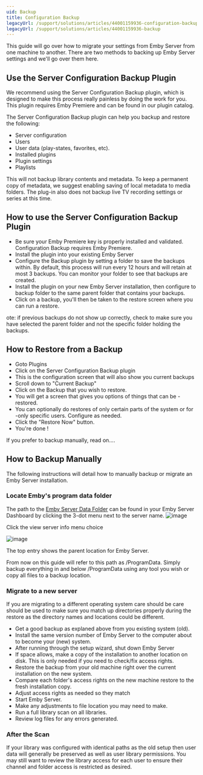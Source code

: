 ```yaml
---
uid: Backup
title: Configuration Backup
legacyUrl: /support/solutions/articles/44001159936-configuration-backup
legacyUrl: /support/solutions/articles/44001159936-backup
---
```


This guide will go over how to migrate your settings from Emby Server from one machine to another. There are two methods to backing up Emby Server settings and we'll go over them here.

## Use the Server Configuration Backup Plugin

We recommend using the Server Configuration Backup plugin, which is designed to make this process really painless by doing the work for you. This plugin requires Emby Premiere and can be found in our plugin catalog.

The Server Configuration Backup plugin can help you backup and restore the following:

* Server configuration
* Users
* User data (play-states, favorites, etc).
* Installed plugins
* Plugin settings
* Playlists

This will not backup library contents and metadata. To keep a permanent copy of metadata, we suggest enabling saving of local metadata to media folders.  The plug-in also does not backup live TV recording settings or series at this time.

## How to use the Server Configuration Backup Plugin
* Be sure your Emby Premiere key is properly installed and validated.  Configuration Backup requires Emby Premiere.
* Install the plugin into your existing Emby Server
* Configure the Backup plugin by setting a folder to save the backups within.
By default, this process will run every 12 hours and will retain at most 3 backups. You can monitor your folder to see that backups are created.
* Install the plugin on your new Emby Server installation, then configure to backup folder to the same parent folder that contains your backups.
* Click on a backup, you'll then be taken to the restore screen where you can run a restore.

ote: if previous backups do not show up correctly, check to make sure you have selected the parent folder and not the specific folder holding the backups.

## How to Restore from a Backup
- Goto Plugins
- Click on the Server Configuration Backup plugin
- This is the configuration screen that will also show you current backups
- Scroll down to "Current Backup"
- Click on the Backup that you wish to restore.
- You will get a screen that gives you options of things that can be - restored.
- You can optionally do restores of only certain parts of the system or for  -only specific users.  Configure as needed.
- Click the "Restore Now" button.
- You're done !

If you prefer to backup manually, read on....

## How to Backup Manually

The following instructions will detail how to manually backup or migrate an Emby Server installation.

### Locate Emby's program data folder

The path to the [Emby Server Data Folder](Server-Data-Folder.md) can be found in your Emby Server Dashboard by clicking the 3-dot menu next to the server name.
![image](https://github.com/EmbySupport/Emby.Docs/assets/10695413/869368a5-6154-41f0-afe3-cfb8afc1b27f)

Click the view server info menu choice

![image](https://github.com/EmbySupport/Emby.Docs/assets/10695413/a5f23826-d1d0-4901-8fbf-ebbd667234a8)

The top entry shows the parent location for Emby Server.

From now on this guide will refer to this path as /ProgramData.
Simply backup everything in and below /ProgramData using any tool you wish or copy all files to a backup location.

### Migrate to a new server

If you are migrating to a different operating system care should be care should be used to make sure you match up directories properly during the restore as the directory names and locations could be different.

 - Get a good backup as explaned above from you existing system (old).
 - Install the same version number of Emby Server to the computer about to become your (new) system.
 - After running through the setup wizard, shut down Emby Server
 - If space allows, make a copy of the installation to another location on disk. This is only needed if you need to check/fix access rights.
 - Restore the backup from your old machine right over the current installation on the new system.
 - Compare each folder's access rights on the new machine restore to the fresh installation copy.
 - Adjust access rights as needed so they match
 - Start Emby Server.
 - Make any adjustments to file location you may need to make.
 - Run a full library scan on all libraries.
 - Review log files for any errors generated.

### After the Scan

If your library was configured with identical paths as the old setup then user data will generally be preserved as well as user library permissions. You may still want to review the library access for each user to ensure their channel and folder access is restricted as desired.
